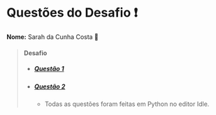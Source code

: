 # Questões do Desafio ❗
**Nome:** Sarah da Cunha Costa 🍒
> #### Desafio
> * ##### [**Questão 1**](https://replit.com/join/mubpwojvrz-sarahcosta2)
> * ##### [**Questão 2**](https://replit.com/join/enyzuuzhav-sarahcosta2)
>   * Todas as questões foram feitas em Python no editor Idle.       
